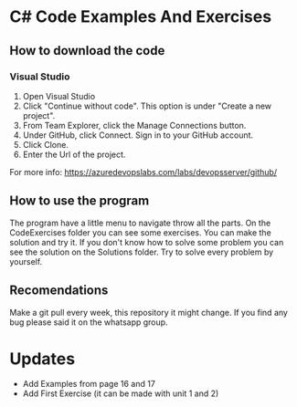# C# Code Examples And Exercises
## How to download the code
### Visual Studio
1. Open Visual Studio
2. Click "Continue without code". This option is under "Create a new project".
3. From Team Explorer, click the Manage Connections button.
4. Under GitHub, click Connect. Sign in to your GitHub account.
5. Click Clone.
6. Enter the Url of the project.

For more info: https://azuredevopslabs.com/labs/devopsserver/github/

## How to use the program
The program have a little menu to navigate throw all the parts.
On the CodeExercises folder you can see some exercises. You can make the solution and try it.
If you don't know how to solve some problem you can see the solution on the Solutions folder.
Try to solve every problem by yourself. 

## Recomendations
Make a git pull every week, this repository it might change.
If you find any bug please said it on the whatsapp group.

# Updates
* Add Examples from page 16 and 17
* Add First Exercise (it can be made with unit 1 and 2)
